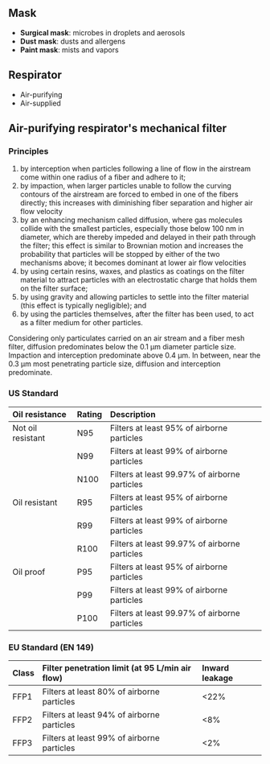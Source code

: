 ## Mask

- **Surgical mask**: microbes in droplets and aerosols
- **Dust mask**: dusts and allergens
- **Paint mask**: mists and vapors

## Respirator 
- Air-purifying 
- Air-supplied

## Air-purifying respirator's mechanical filter

### Principles
1. by interception when particles following a line of flow in the airstream come within one radius of a fiber and adhere to it;
2. by impaction, when larger particles unable to follow the curving contours of the airstream are forced to embed in one of the fibers directly; this increases with diminishing fiber separation and higher air flow velocity
3. by an enhancing mechanism called diffusion, where gas molecules collide with the smallest particles, especially those below 100 nm in diameter, which are thereby impeded and delayed in their path through the filter; this effect is similar to Brownian motion and increases the probability that particles will be stopped by either of the two mechanisms above; it becomes dominant at lower air flow velocities
4. by using certain resins, waxes, and plastics as coatings on the filter material to attract particles with an electrostatic charge that holds them on the filter surface;
5. by using gravity and allowing particles to settle into the filter material (this effect is typically negligible); and
6. by using the particles themselves, after the filter has been used, to act as a filter medium for other particles.

Considering only particulates carried on an air stream and a fiber mesh filter, diffusion predominates below the 0.1 μm diameter particle size. Impaction and interception predominate above 0.4 μm. In between, near the 0.3 μm most penetrating particle size, diffusion and interception predominate.

### US Standard
|Oil resistance|Rating|Description|
|:---|:---|:---|
|Not oil resistant|N95 |Filters at least 95% of airborne particles|
|                 |N99 |Filters at least 99% of airborne particles|
|                 |N100|Filters at least 99.97% of airborne particles|
|Oil resistant 		|R95 |Filters at least 95% of airborne particles|
|                 |R99 |Filters at least 99% of airborne particles|
|                 |R100|Filters at least 99.97% of airborne particles|
|Oil proof        |P95 |Filters at least 95% of airborne particles|
|                 |P99 |Filters at least 99% of airborne particles|
|                 |P100|Filters at least 99.97% of airborne particles|

### EU Standard (EN 149)
|Class|Filter penetration limit (at 95 L/min air flow)|Inward leakage|
|:---|:---|:---|
|FFP1|Filters at least 80% of airborne particles|<22%|
|FFP2|Filters at least 94% of airborne particles|<8%|
|FFP3|Filters at least 99% of airborne particles|<2%|
